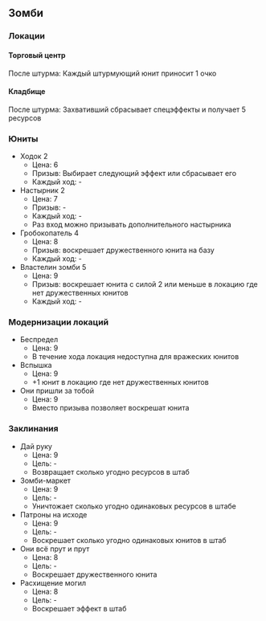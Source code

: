 ## Зомби

### Локации

#### Торговый центр

После штурма: Каждый штурмующий юнит приносит 1 очко

#### Кладбище

После штурма: Захвативший сбрасывает спецэффекты и получает 5 ресурсов

### Юниты

*   Ходок           2
    *   Цена:       6
    *   Призыв:     Выбирает следующий эффект или сбрасывает его
    *   Каждый ход: -
*   Настырник       2
    *   Цена:       7
    *   Призыв:     -
    *   Каждый ход: -
    *   Раз вход можно призывать дополнительного настырника
*   Гробокопатель   4
    *   Цена:       8
    *   Призыв:     воскрешает дружественного юнита на базу
    *   Каждый ход: -
*   Властелин зомби 5
    *   Цена:       9
    *   Призыв:     воскрешает юнита с силой 2 или меньше в локацию где нет дружественных юнитов
    *   Каждый ход: -

### Модернизации локаций

*   Беспредел
    *   Цена:   9
    *   В течение хода локация недоступна для вражеских юнитов
*   Вспышка
    *   Цена:   9
    *   +1 юнит в локацию где нет дружественных юнитов
*   Они пришли за тобой
    *   Цена:   9
    *   Вместо призыва позволяет воскрешат юнита

### Заклинания

*   Дай руку
    *   Цена:   9
    *   Цель:   -
    *   Возвращает сколько угодно ресурсов в штаб
*   Зомби-маркет
    *   Цена:   9
    *   Цель:   -
    *   Уничтожает сколько угодно одинаковых ресурсов в штабе
*   Патроны на исходе
    *   Цена:   9
    *   Цель:   -
    *   Воскрешает сколько угодно одинаковых юнитов в штаб
*   Они всё прут и прут
    *   Цена:   8
    *   Цель:   -
    *   Воскрешает дружественного юнита
*   Расхищение могил
    *   Цена:   8
    *   Цель:   -
    *   Воскрешает эффект в штаб